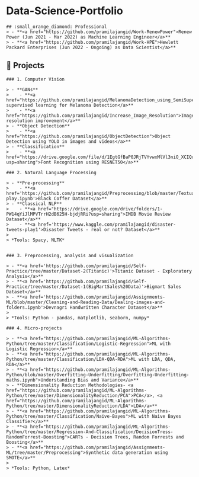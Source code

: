 # Data-Science-Portfolio

    ## :small_orange_diamond: Professional
    > - **<a href="https://github.com/pramilajangid/Work-RenewPower">Renew Power (Jun 2021 - Mar 2022) as Machine Learning Engineer</a>**
    > - **<a href="https://github.com/pramilajangid/Work-HPE">Hewlett Packard Enterprises (Jun 2022 - Ongoing) as Data Scientist</a>**
    
<!-- ## Research
*Pro Bono* 
>     
>    -->

## :small_orange_diamond: Projects

    ### 1. Computer Vision

    > - **GANs**
    >    - **<a href="https://github.com/pramilajangid/MelanomaDetection_using_SemiSupervisedLearning">Semi-supervised learning for Melanoma Detection</a>**
    >    - **<a href="https://github.com/pramilajangid/Increase_Image_Resolution">Image resolution improvement</a>**
    > - **Object Detection**
    >    - **<a href="https://github.com/pramilajangid/ObjectDetection">Object Detection using YOLO in images and videos</a>**
    > - **Classification**
    >    - **<a href="https://drive.google.com/file/d/1EgtGfBaP0JRjTVYvwxMlVl3niO_XCIQr/view?usp=sharing">Font Recognition using RESNET50</a>**

    ### 2. Natural Language Processing

    > - **Pre-processing**
    >    - **<a href='https://github.com/pramilajangid/Preprocessing/blob/master/TextualData/blackcoffer_files/final-play.ipynb'>Black Coffer Dataset</a>** 
    > - **Classical NLP**
    >    - **<a href="https://drive.google.com/drive/folders/1-PW14qYiJlMPVTrrH2dB625H-bjdjRRi?usp=sharing">IMDB Movie Review Dataset</a>**
    >    - **<a href='https://www.kaggle.com/pramilajangid/disaster-tweets-play1'>Disaster Tweets - real or not? Dataset</a>**
    >       
    > *Tools: Spacy, NLTK*


    ### 3. Preprocessing, analysis and visualization

    > - **<a href='https://github.com/pramilajangid/Self-Practice/tree/master/Dataset-2(Titanic)'>Titanic Dataset - Exploratory Analysis</a>**
    > - **<a href='https://github.com/pramilajangid/Self-Practice/tree/master/Dataset-1(BigMartSales%20Data)'>Bigmart Sales Dataset</a>**
    > - **<a href='https://github.com/pramilajangid/Assignments-ML/blob/master/Cleaning-and-Reading-Data/Dealing-images-and-folders.ipynb'>Devnagri Handwritten Character Dataset</a>**
    >
    > *Tools: Python - pandas, matplotlib, seaborn, numpy*

    ### 4. Micro-projects

    > - **<a href="https://github.com/pramilajangid/ML-Algorithms-Python/tree/master/Classification/Logistic-Regression">ML with Logistic Regression</a>**
    > - **<a href="https://github.com/pramilajangid/ML-Algorithms-Python/tree/master/Classification/LDA-QDA-RDA">ML with LDA, QDA, RDA</a>**
    > - **<a href="https://github.com/pramilajangid/ML-Algorithms-Python/blob/master/Overfitting-Underfitting/Overfitting-Underfitting-maths.ipynb">Understanding Bias and Variance</a>**
    > - **Dimensionality Reduction Methodologies- <a href="https://github.com/pramilajangid/ML-Algorithms-Python/tree/master/DimensionalityReduction/PCA">PCA</a>, <a href="https://github.com/pramilajangid/ML-Algorithms-Python/tree/master/DimensionalityReduction/LDA">LDA</a>**
    > - **<a href="https://github.com/pramilajangid/ML-Algorithms-Python/tree/master/Classification/Naive-Bayes">ML with Naive Bayes Classifier</a>**
    > - **<a href="https://github.com/pramilajangid/ML-Algorithms-Python/tree/master/Regression-And-Classification/DecisionTress-RandomForrest-Boosting">CARTs - Decision Trees, Random Forrests and Boosting</a>**
    > - **<a href="https://github.com/pramilajangid/Assignments-ML/tree/master/Preprocessing">Synthetic data generation using SMOTE</a>**
    > 
    > *Tools: Python, Latex* 


